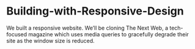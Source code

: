# Building-with-Responsive-Design
We built a responsive website. We’ll be cloning The Next Web, a tech-focused magazine which uses media queries to gracefully degrade their site as the window size is reduced.
